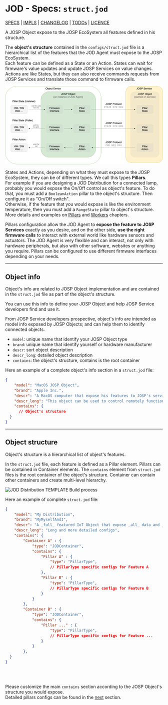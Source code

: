# JOD - Specs: `struct.jod`

[SPECS](../specs.md) | [IMPLS](../impls.md) | [CHANGELOG](../../CHANGELOG.md) | [TODOs](../../TODOs.md) | [LICENCE](../../LICENCE.md)

A JOSP Object expose to the JOSP EcoSystem all features defined in his structure.

The **object's structure** contained in the ```configs/struct.jod``` file is a
hierarchical list of the features that the JOD Agent must expose to the JOSP EcoSystem.<br/>
Each feature can be defined as a State or an Action. States can wait for firmware's
value updates and update JOSP Services on value changes. Actions are like States,
but they can also receive commands requests from JOSP Services and translate those
command to firmware calls.<br/>

![JOSP Messages to Firmware Calls](JODDistTMPL_ActionStates.png)

States and Actions, depending on what they must expose to the JOSP EcoSystem,
they can be of different types. We call this types **Pillars**.<br/>
For example if you are designing a JOD Distribution for a connected lamp, probably
you would expose the On/Off control as object's feature. To do that, you must add
a ```BooleanAction``` pillar to the object's structure. Then configure it as
"On/Off switch".<br/>
Otherwise, if the feature that you would expose is like the environment temperature,
then you must add a ```RangeState``` pillar to object's structure.<br/>
More details and examples on [Pillars](pillars.md) and [Workers](workers.md)
chapters.

Pillars configuration allow the JOD Agent to **expose the feature to JOSP Services**
exactly as you desire, and on the other side, **use the right firmware calls** to interact with external world like hardware sensors and actuators. The JOD Agent is very flexible and can interact, not only with hardware peripherals, but also with other software, websites or anything you require. Pillars can be configured to use different firmware interfaces depending on your needs.

---

## Object info

Object's info are related to JOSP Object implementation and are contained in the
```struct.jod``` file as part of the object's structure.

You can use this info to define your JOSP Object and help JOSP Service developers
find and use it.

From JOSP Service developers prospective, object's info are intended as model
info exposed by JOSP Objects; and can help them to identify connected objects.

* ```model```: unique name that identify your JOSP Object type
* ```brand```: unique name that identify yourself or hardware manufacturer
* ```descr```: sort object description
* ```descr_long```: detailed object description
* ```contains```: the object's structure, contains is the root container

Here an example of a complete object's info section in a ```struct.jod``` file:

```json title="JOD PC Mac/configs/struct.jod distribution"
{
    "model": "MacOS JOSP Object",
    "brand": "Apple Inc.",
    "descr": "A MacOS computer that expose his features to JOSP's services.",
    "descr_long": "This object can be used to control remotely functions as system volume, lightning, keyboard, mouse, etc...",
    "contains": {
      // Object's structure
  }
}
```

---

## Object structure

Object's structure is a hierarchical list of object's features.

In the ```struct.jod``` file, each feature is defined as a Pillar element.
Pillars can be contained in Container elements. The ```contains``` element from
```struct.jod``` files is the root container of the object's structure. Container
can contain other containers and create multi-level hierarchy.

![JOD Distribution TEMPLATE Build process](JODDistTMPL_Struct.png)

Here an example of complete ```struct.jod``` file:

```json title="MyDist/configs/struct.jod"
{
    "model": "My Distribution",
    "brand": "MyMyselfAndI",
    "descr": "A _full_ featured IoT Object that expose _all_ data and _all_ remote controls to the JOSP EcoSystem",
    "descr_long": "Long and more detailed configs",
    "contains": {
        "Container A" : {
            "type": "JODContainer",
            "contains": {
                "Pillar A" : {
                    "type": "PillarType",
                    // PillarType specific configs for Feature A
                },
                "Pillar B" : {
                    "type": "PillarType",
                    // PillarType specific configs for Feature B
                }
            }
        },
        "Container B" : {
            "type": "JODContainer",
            "contains": {
                "Pillar ..." : {
                    "type": "PillarType",
                    // PillarType specific configs for Feature ...
                }
            }
        },
  }
}
```

<br/>
<br/>

Please customize the main ```contains``` section according to the JOSP Object's
structure you would expose.<br/>
Detailed pillars configs can be found in the [next](pillars) section.
